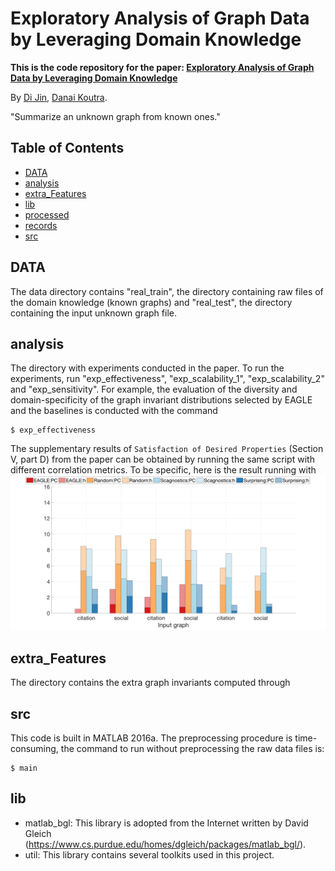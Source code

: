 # Exploratory Analysis of Graph Data by Leveraging Domain Knowledge

**This is the code repository for the paper: [Exploratory Analysis of Graph Data by Leveraging Domain Knowledge](http://web.eecs.umich.edu/~dkoutra/papers/17_EAGLE_ICDM.pdf)**

By [Di Jin](http://www-personal.umich.edu/~dijin/), [Danai Koutra](http://web.eecs.umich.edu/~dkoutra/).

"Summarize an unknown graph from known ones."

## Table of Contents
- [DATA](#DATA)
- [analysis](#analysis)
- [extra_Features](#extra_Features)
- [lib](#lib)
- [processed](#processed)
- [records](#records)
- [src](#src)


## DATA
The data directory contains "real_train", the directory containing raw files of the domain knowledge (known graphs) and "real_test", the directory containing the input unknown graph file.

## analysis
The directory with experiments conducted in the paper. To run the experiments, run "exp_effectiveness", "exp_scalability_1", "exp_scalability_2" and "exp_sensitivity". For example, the evaluation of the diversity and domain-specificity of the graph invariant distributions selected by EAGLE and the baselines is conducted with the command
```shell
$ exp_effectiveness
``` 

The supplementary results of `Satisfaction of Desired Properties` (Section V, part D) from the paper can be obtained by running the same script with different correlation metrics. To be specific, here is the result running with ![Kendall's tau](imgs/Kendall.png)

## extra_Features
The directory contains the extra graph invariants computed through

## src

This code is built in MATLAB 2016a. The preprocessing procedure is time-consuming, the command to run without preprocessing the raw data files is:
```shell
$ main
``` 

## lib

- matlab_bgl: This library is adopted from the Internet written by David Gleich (https://www.cs.purdue.edu/homes/dgleich/packages/matlab_bgl/).
- util: This library contains several toolkits used in this project.
